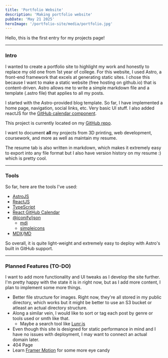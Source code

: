 ```yaml
---
title: 'Portfolio Website'
description: 'Making portfolio website'
pubDate: 'May 21 2025'
heroImage: '/portfolio-site/media/portfolio.jpg'
---
```


Hello, this is the first entry for my projects page!

----

### Intro

I wanted to create a portfolio site to highlight my work and honestly to replace my old one from 1st year of college.
For this website, I used Astro, a front-end framework that excels at generating static sites.
I chose this because I want to make a static website (free hosting on github.io) that is content-driven.
Astro allows me to write a simple markdown file and a template (.astro file) that applies to all my posts.

I started with the Astro-provided blog template.
So far, I have implemented a home page, navigation, social links, etc. Very basic UI stuff.
I also added reactJS for the [GitHub calendar component](https://www.npmjs.com/package/react-github-calendar).

This project is currently located on my [GitHub repo](https://github.com/ted0526/portfolio-site).

I want to document **all** my projects from 3D printing, web development, coursework, and more as well as maintain my resume. 

The resume tab is also written in markdown, which makes it extremely easy to export into any file format but I also have version history on my resume :) which is pretty cool.

---

### Tools

So far, here are the tools I've used:
- [AstroJS](https://astro.build/)
- [ReactJS](https://react.dev/)
- [TypeScript](https://www.typescriptlang.org/)
- [React GitHub Calendar](https://www.npmjs.com/package/react-github-calendar)
- [@iconify/json](https://www.npmjs.com/package/@iconify/json)
    - [mdi](https://pictogrammers.com/library/mdi/)
    - [simpleicons](https://simpleicons.org/)
- [MDX](https://mdxjs.com/)/[MD](https://www.markdownguide.org/)

So overall, it is quite light-weight and extremely easy to deploy with Astro's built in GitHub support.

---

### Planned Features (TO-DO)

I want to add more functionality and UI tweaks as I develop the site further. I'm pretty happy with the state it is in right now, but as I add more content, I plan to implement some more things.

- Better file structure for images. Right now, they're all stored in my public directory, which works but it might be better to use an S3 bucket or atleast an actual directory structure.
- Along a similar vein, I would like to sort or tag each post by genre or tools used or smth like that.
    - Maybe a search tool like [Lunr.js](https://lunrjs.com/)
- Even though this site is designed for static performance in mind and I have no issues with deployment, I may want to connect an actual domain later.
- 404 Page
- Learn [Framer Motion](https://motion.dev/) for some more eye candy
